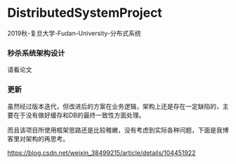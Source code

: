 # DistributedSystemProject
2019秋-复旦大学-Fudan-University-分布式系统

### 秒杀系统架构设计

请看论文

### 更新

虽然经过版本迭代，但改进后的方案在业务逻辑，架构上还是存在一定缺陷的，主要在于没有做好缓存和DB的最终一致性方面处理。

而且该项目所使用框架思路还是比较稚嫩，没有考虑到实际各种问题，下面是我博客里对架构的再思考。

https://blog.csdn.net/weixin_38499215/article/details/104451922
